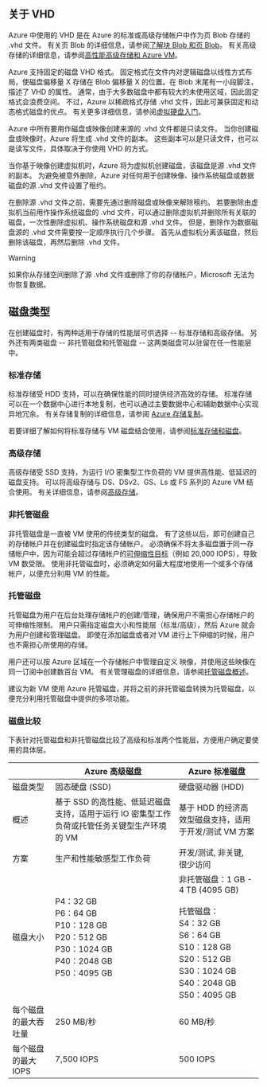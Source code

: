
## <a name="about-vhds"></a>关于 VHD

Azure 中使用的 VHD 是在 Azure 的标准或高级存储帐户中作为页 Blob 存储的 .vhd 文件。 有关页 Blob 的详细信息，请参阅[了解块 Blob 和页 Blob](/rest/api/storageservices/Understanding-Block-Blobs--Append-Blobs--and-Page-Blobs/)。 有关高级存储的详细信息，请参阅[高性能高级存储和 Azure VM](../articles/storage/storage-premium-storage.md)。

Azure 支持固定的磁盘 VHD 格式。 固定格式在文件内对逻辑磁盘以线性方式布局，使磁盘偏移量 X 存储在 Blob 偏移量 X 的位置。在 Blob 末尾有一小段脚注，描述了 VHD 的属性。 通常，由于大多数磁盘中都有较大的未使用区域，因此固定格式会浪费空间。 不过，Azure 以稀疏格式存储 .vhd 文件，因此可兼获固定和动态格式磁盘的优点。 有关更多详细信息，请参阅[虚拟硬盘入门](https://technet.microsoft.com/library/dd979539.aspx)。

Azure 中所有要用作磁盘或映像创建来源的 .vhd 文件都是只读文件。 当你创建磁盘或映像时，Azure 将生成 .vhd 文件的副本。 这些副本可以是只读文件，也可以是读写文件，具体取决于你使用 VHD 的方式。

当你基于映像创建虚拟机时，Azure 将为虚拟机创建磁盘，该磁盘是源 .vhd 文件的副本。 为避免被意外删除，Azure 对任何用于创建映像、操作系统磁盘或数据磁盘的源 .vhd 文件设置了租约。

在删除源 .vhd 文件之前，需要先通过删除磁盘或映像来解除租约。 若要删除由虚拟机当前用作操作系统磁盘的 .vhd 文件，可以通过删除虚拟机并删除所有关联的磁盘，一次性删除虚拟机、操作系统磁盘和源 .vhd 文件。 但是，删除作为数据磁盘源的 .vhd 文件需要按一定顺序执行几个步骤。 首先从虚拟机分离该磁盘，然后删除该磁盘，再然后删除 .vhd 文件。

> [!WARNING]
> 如果你从存储空间删除了源 .vhd 文件或删除了你的存储帐户，Microsoft 无法为你恢复数据。
> 

## <a name="types-of-disks"></a>磁盘类型 

在创建磁盘时，有两种适用于存储的性能层可供选择 -- 标准存储和高级存储。 另外还有两类磁盘 -- 非托管磁盘和托管磁盘 -- 这两类磁盘可以驻留在任一性能层中。  

### <a name="standard-storage"></a>标准存储 

标准存储受 HDD 支持，可以在确保性能的同时提供经济高效的存储。 标准存储可以在一个数据中心进行本地复制，也可以通过主要数据中心和辅助数据中心实现异地冗余。 有关存储复制的详细信息，请参阅 [Azure 存储复制](../articles/storage/storage-redundancy.md)。 

若要详细了解如何将标准存储与 VM 磁盘结合使用，请参阅[标准存储和磁盘](../articles/storage/storage-standard-storage.md)。

### <a name="premium-storage"></a>高级存储 

高级存储受 SSD 支持，为运行 I/O 密集型工作负荷的 VM 提供高性能、低延迟的磁盘支持。 可以将高级存储与 DS、DSv2、GS、Ls 或 FS 系列的 Azure VM 结合使用。 有关详细信息，请参阅[高级存储](../articles/storage/storage-premium-storage.md)。

### <a name="unmanaged-disks"></a>非托管磁盘

非托管磁盘是一直被 VM 使用的传统类型的磁盘。 有了这些以后，即可创建自己的存储帐户并在创建磁盘时指定该存储帐户。 必须确保不将太多磁盘置于同一存储帐户中，因为可能会超过存储帐户的[可伸缩性目标](../articles/storage/storage-scalability-targets.md)（例如 20,000 IOPS），导致 VM 数受限。 使用非托管磁盘时，必须确定如何最大程度地使用一个或多个存储帐户，以便充分利用 VM 的性能。

### <a name="managed-disks"></a>托管磁盘 

托管磁盘为用户在后台处理存储帐户的创建/管理，确保用户不需担心存储帐户的可伸缩性限制。 用户只需指定磁盘大小和性能层（标准/高级），然后 Azure 就会为用户创建和管理磁盘。 即使在添加磁盘或者对 VM 进行上下伸缩的时候，用户也不需担心所使用的存储。 

用户还可以按 Azure 区域在一个存储帐户中管理自定义 映像，并使用这些映像在同一订阅中创建数百台 VM。 有关管理磁盘的详细信息，请参阅[托管磁盘概述](../articles/storage/storage-managed-disks-overview.md)。

建议为新 VM 使用 Azure 托管磁盘，并将之前的非托管磁盘转换为托管磁盘，以便充分利用托管磁盘中提供的多项功能。

### <a name="disk-comparison"></a>磁盘比较

下表针对托管磁盘和非托管磁盘比较了高级和标准两个性能层，方便用户确定要使用的具体层。

|    | Azure 高级磁盘 | Azure 标准磁盘 |
|--- | ------------------ | ------------------- |
| 磁盘类型 | 固态硬盘 (SSD) | 硬盘驱动器 (HDD)  |
| 概述  | 基于 SSD 的高性能、低延迟磁盘支持，适用于运行 IO 密集型工作负荷或托管任务关键型生产环境的 VM | 基于 HDD 的经济高效型磁盘支持，适用于开发/测试 VM 方案 |
| 方案  | 生产和性能敏感型工作负荷 | 开发/测试, 非关键, <br>很少访问 |
| 磁盘大小 | P4：32 GB<br>P6：64 GB<br>P10：128 GB<br>P20：512 GB<br>P30：1024 GB<br>P40：2048 GB<br>P50：4095 GB | 非托管磁盘：1 GB - 4 TB (4095 GB) <br><br>托管磁盘：<br> S4：32 GB <br>S6：64 GB <br>S10：128 GB <br>S20：512 GB <br>S30：1024 GB <br>S40：2048 GB<br>S50：4095 GB| 
| 每个磁盘的最大吞吐量 | 250 MB/秒 | 60 MB/秒 | 
| 每个磁盘的最大 IOPS | 7,500 IOPS | 500 IOPS | 


